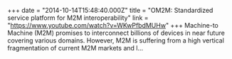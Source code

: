 +++
date = "2014-10-14T15:48:40.000Z"
title = "OM2M: Standardized service platform for M2M interoperability"
link = "https://www.youtube.com/watch?v=WKwPfbdMUHw"
+++
Machine-to Machine (M2M) promises to interconnect billions of devices in near future covering various domains. However, M2M is suffering from a high vertical fragmentation of current M2M markets and l…